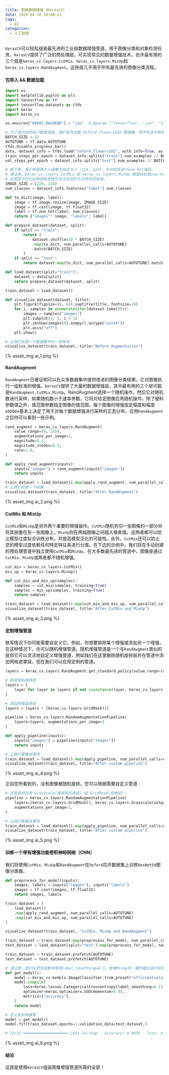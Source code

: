 ```yaml
---
title: 图像数据增强（KerasCV）
date: 2024-04-16 10:00:11
tags:
  - AI
categories:
  - 人工智能
---
```


`KerasCV`可以轻松组装最先进的工业级数据增强管道，用于图像分类和对象检测任务。`KerasCV`提供了广泛的预处理层，可实现常见的数据增强技术。也许最有用的三个层是`keras_cv.layers.CutMix、keras_cv.layers.MixUp`和`keras_cv.layers.RandAugment`。这些层几乎用于所有最先进的图像分类流程。
<!-- more -->

#### 包导入 && 数据加载

```python
import os
import matplotlib.pyplot as plt
import tensorflow as tf
import tensorflow_datasets as tfds
import keras
import keras_cv

os.environ["KERAS_BACKEND"] = "jax"  # @param ["tensorflow", "jax", "torch"]

# 为了演示如何执行数据增强，我们首先加载`Oxford Flowers102`数据集，其中包含所有种类的花卉我们通过清洗和批处理进一步预处理数据集。
BATCH_SIZE = 32
AUTOTUNE = tf.data.AUTOTUNE
tfds.disable_progress_bar()
data, dataset_info = tfds.load("oxford_flowers102", with_info=True, as_supervised=True)
train_steps_per_epoch = dataset_info.splits["train"].num_examples // BATCH_SIZE
val_steps_per_epoch = dataset_info.splits["test"].num_examples // BATCH_SIZE

# 接下来，我们将图像大小调整为恒定大小 (224, 224)，并对标签进行one-hot编码。 
# 请注意，keras_cv.layers.CutMix 和 keras_cv.layers.MixUp 期望目标是one-hot编码的。 
# 这是因为它们以稀疏标签表示无法实现的方式修改目标值。
IMAGE_SIZE = (224, 224)
num_classes = dataset_info.features["label"].num_classes

def to_dict(image, label):
    image = tf.image.resize(image, IMAGE_SIZE)
    image = tf.cast(image, tf.float32)
    label = tf.one_hot(label, num_classes)
    return {"images": image, "labels": label}

def prepare_dataset(dataset, split):
    if split == "train":
        return (
            dataset.shuffle(10 * BATCH_SIZE)
            .map(to_dict, num_parallel_calls=AUTOTUNE)
            .batch(BATCH_SIZE)
        )
    if split == "test":
        return dataset.map(to_dict, num_parallel_calls=AUTOTUNE).batch(BATCH_SIZE)

def load_dataset(split="train"):
    dataset = data[split]
    return prepare_dataset(dataset, split)

train_dataset = load_dataset()

def visualize_dataset(dataset, title):
    plt.figure(figsize=(6, 6)).suptitle(title, fontsize=18)
    for i, samples in enumerate(iter(dataset.take(9))):
        images = samples["images"]
        plt.subplot(3, 3, i + 1)
        plt.imshow(images[0].numpy().astype("uint8"))
        plt.axis("off")
    plt.show()

# 让我们检查一下数据集中的一些样本：
visualize_dataset(train_dataset, title="Before Augmentation")
```
{% asset_img ai_1.png %}

#### RandAugment

`RandAugment`已被证明可以在众多数据集中提供改进的图像分类结果。它对图像执行一组标准的增强。`KerasCV`提供了大量的数据增强层，其中最有用的三个层可能是`RandAugment,CutMix,MixUp`。RandAugment选择一个随机操作。然后它对随机数进行采样，如果随机数小于速率参数，它将对给定图像应用随机操作。除了塑料参数值之外，值范围参数指定图像的值范围，每个图像的增强指定幅度和幅度stddev基本上决定了用于对每个数据增强进行采样的正态分布。应用`RandAugment`之后你可以看到一些示例。
```python
rand_augment = keras_cv.layers.RandAugment(
    value_range=(0, 255),
    augmentations_per_image=3,
    magnitude=0.3,
    magnitude_stddev=0.2,
    rate=1.0,
)

def apply_rand_augment(inputs):
    inputs["images"] = rand_augment(inputs["images"])
    return inputs

train_dataset = load_dataset().map(apply_rand_augment, num_parallel_calls=AUTOTUNE)
# 让我们检查一下结果
visualize_dataset(train_dataset, title="After RandAugment")
```
{% asset_img ai_2.png %}

#### CutMix 和 MixUp

`CutMix`和`MixUp`是另外两个重要的增强操作。`CutMix`随机剪切一张图像的一部分并将其放置在另一张图像上，`MixUp`则在两幅图像之间插入像素值。这两者都可以防止模型过度拟合训练分布，并提高模型泛化的可能性。此外，`CutMix`还可以防止您的模型过度依赖任何特定特征来进行分类。在下边的示例中，我们将在手动创建的预处理管道中独立使用`CutMix`和`MixUp`。在大多数最先进的管道中，图像是通过`CutMix、MixUp`或两者都不随机增强。
```python
cut_mix = keras_cv.layers.CutMix()
mix_up = keras_cv.layers.MixUp()

def cut_mix_and_mix_up(samples):
    samples = cut_mix(samples, training=True)
    samples = mix_up(samples, training=True)
    return samples

train_dataset = load_dataset().map(cut_mix_and_mix_up, num_parallel_calls=AUTOTUNE)
visualize_dataset(train_dataset, title="After CutMix and MixUp")
```
{% asset_img ai_3.png %}

#### 定制增强管道

默写情况下你可能需要自定义它。例如，你想要排除某个增强或添加另一个增强，在这种情况下，你可以随机增强管道。随机增强管道是一个与`RandAugment`类似的层但它可以灵活地自定义增强管道，例如我们在这里删除随机旋转层并在管道中添加网格遮罩层，现在我们可以应用定制的管道。
```python
layers = keras_cv.layers.RandAugment.get_standard_policy(value_range=(0, 255), magnitude=0.75, magnitude_stddev=0.3)

# 删除随机旋转层
layers = [
    layer for layer in layers if not isinstance(layer, keras_cv.layers.RandomRotation)
]

# 添加网格遮罩层
layers = layers + [keras_cv.layers.GridMask()]

pipeline = keras_cv.layers.RandomAugmentationPipeline(
    layers=layers, augmentations_per_image=3
)

def apply_pipeline(inputs):
    inputs["images"] = pipeline(inputs["images"])
    return inputs

# 让我们看看结果吧
train_dataset = load_dataset().map(apply_pipeline, num_parallel_calls=AUTOTUNE)
visualize_dataset(train_dataset, title="After custom pipeline")
```
{% asset_img ai_4.png %}

正如您所看到的，没有图像被随机旋转。您可以根据需要自定义管道：
```python
# 该管道将​​应用 GrayScale(蒙版和灰度层) 或 GridMask(网格层)：
pipeline = keras_cv.layers.RandomAugmentationPipeline(
    layers=[keras_cv.layers.GridMask(), keras_cv.layers.Grayscale(output_channels=3)],
    augmentations_per_image=1,
)

# 让我们看看结果吧
train_dataset = load_dataset().map(apply_pipeline, num_parallel_calls=AUTOTUNE)
visualize_dataset(train_dataset, title="After custom pipeline")
```
{% asset_img ai_5.png %}

#### 训练一个带有增强功能卷积神经网络（CNN）

我们将使用`CutMix、MixUp`和`RandAugment`在`Oxford`花卉数据集上训练`ResNet50`图像分类器。
```python
def preprocess_for_model(inputs):
    images, labels = inputs["images"], inputs["labels"]
    images = tf.cast(images, tf.float32)
    return images, labels

train_dataset = (
    load_dataset()
    .map(apply_rand_augment, num_parallel_calls=AUTOTUNE)
    .map(cut_mix_and_mix_up, num_parallel_calls=AUTOTUNE)
)

visualize_dataset(train_dataset, "CutMix, MixUp and RandAugment")

train_dataset = train_dataset.map(preprocess_for_model, num_parallel_calls=AUTOTUNE)
test_dataset = load_dataset(split="test").map(preprocess_for_model, num_parallel_calls=AUTOTUNE)

train_dataset = train_dataset.prefetch(AUTOTUNE)
test_dataset = test_dataset.prefetch(AUTOTUNE)

# 请注意，我们在损失函数中使用label_smoothing=0.1。使用MixUp时，强烈建议进行标签平滑。
def get_model():
    model = keras_cv.models.ImageClassifier.from_preset("efficientnetv2_s", num_classes=num_classes)
    model.compile(
        loss=keras.losses.CategoricalCrossentropy(label_smoothing=0.1),
        optimizer=keras.optimizers.SGD(momentum=0.9),
        metrics=["accuracy"],
    )
    return model

# 定义和训练模型
model = get_model()
model.fit(train_dataset,epochs=1,validation_data=test_dataset,)

# 32/32 ━━━━━━━━━━━━━━━━━━━━ 103s 2s/step - accuracy: 0.0059 - loss: 4.6941 - val_accuracy: 0.0114 - val_loss: 10.4028
```
{% asset_img ai_6.png %}

#### 结论

这就是使用`KerasCV`组装图像增强管道所需的全部！